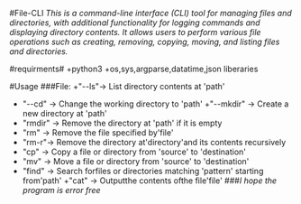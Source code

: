 #File-CLI
*This is a command-line interface (CLI) tool for managing files and directories, with additional functionality for logging commands and displaying directory contents. It allows users to perform various file operations such as creating, removing, copying, moving, and listing files and directories.*


#requirments#
+python3
+os,sys,argparse,datatime,json liberaries

#Usage
###File:
+"--ls"->  List directory contents at 'path'
+ "--cd" -> Change the working directory to 'path'
+"--mkdir" -> Create a new directory at 'path'
+ "rmdir" ->  Remove the directory at 'path' if it is empty
+ "rm" -> Remove the file specified by'file'
+ "rm-r"-> Remove the directory at'directory'and its contents recursively
+ "cp" ->  Copy a file or directory from 'source' to 'destination'
+ "mv" -> Move a file or directory from 'source' to 'destination'
+ "find" -> Search forfiles or directories matching 'pattern' starting from'path'
+"cat" -> Outputthe contents ofthe file'file'
###*I hope the program is error free*









